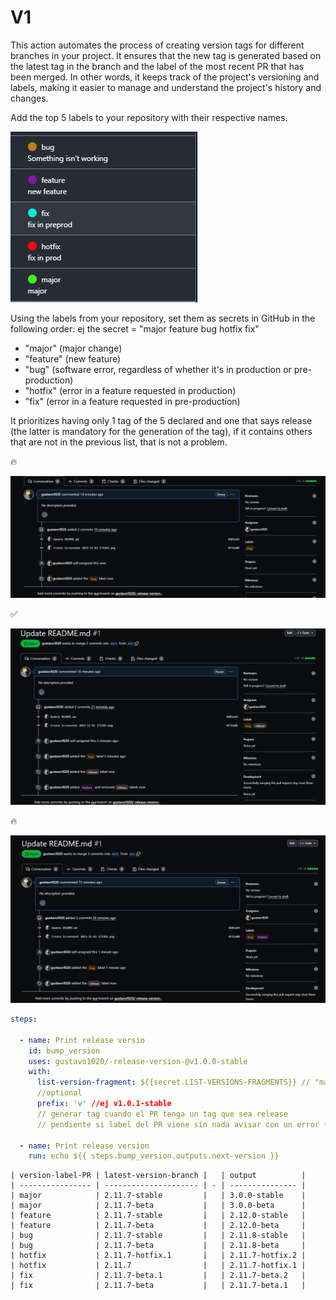  # V1
This action automates the process of creating version tags for different branches in your project. It ensures that the new tag is generated based on the latest tag in the branch and the label of the most recent PR that has been merged. In other words, it keeps track of the project's versioning and labels, making it easier to manage and understand the project's history and changes.

Add the top 5 labels to your repository with their respective names.

![image](https://github.com/gustavo1020/-release-version-/blob/main/img/Screenshot%202023-11-02%20172203.png)


Using the labels from your repository, set them as secrets in GitHub in the following order: ej the secret = "major feature bug hotfix fix"
- "major" (major change)
- "feature" (new feature)
- "bug" (software error, regardless of whether it's in production or pre-production)
- "hotfix" (error in a feature requested in production)
- "fix" (error in a feature requested in pre-production)

It prioritizes having only 1 tag of the 5 declared and one that says release (the latter is mandatory for the generation of the tag), if it contains others that are not in the previous list, that is not a problem.

:fire:

![image](https://github.com/gustavo1020/-release-version-/blob/main/img/Screenshot%202023-11-02%20173734.png)

:white_check_mark:

![image](https://github.com/gustavo1020/-release-version-/blob/main/img/image.png)

:fire:

![image](https://github.com/gustavo1020/-release-version-/blob/main/img/Screenshot%202023-11-02%20173845.png)

```yaml
steps:

  - name: Print release versio
    id: bump_version
    uses: gustavo1020/-release-version-@v1.0.0-stable
    with:
      list-version-fragment: ${{secret.LIST-VERSIONS-FRAGMENTS}} // "major feature bug hotfix fix"
      //optional
      prefix: 'v' //ej v1.0.1-stable
      // generar tag cuando el PR tenga un tag que sea release
      // pendiente si label del PR viene sin nada avisar con un error (y modificar las formas de modificar el beta y stable al generar el tag)
      
  - name: Print release version
    run: echo ${{ steps.bump_version.outputs.next-version }}
```

```
| version-label-PR | latest-version-branch |   | output          |
| ---------------- | --------------------- | - | --------------- |
| major            | 2.11.7-stable         |   | 3.0.0-stable    |
| major            | 2.11.7-beta           |   | 3.0.0-beta      |
| feature          | 2.11.7-stable         |   | 2.12.0-stable   |
| feature          | 2.11.7-beta           |   | 2.12.0-beta     |
| bug              | 2.11.7-stable         |   | 2.11.8-stable   |
| bug              | 2.11.7-beta           |   | 2.11.8-beta     |
| hotfix           | 2.11.7-hotfix.1       |   | 2.11.7-hotfix.2 |
| hotfix           | 2.11.7                |   | 2.11.7-hotfix.1 |
| fix              | 2.11.7-beta.1         |   | 2.11.7-beta.2   |
| fix              | 2.11.7-beta           |   | 2.11.7-beta.1   |
```
